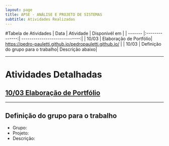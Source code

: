 ```yaml
---
layout: page
title: APSE - ANÁLISE E PROJETO DE SISTEMAS
subtitle: Atividades Realizadas
---
```


#Tabela de Atividades
| Data    | Atividade      | Disponivél em |
| ------- |:--------------:| -----------------------------:|
| 10/03   | Elaboração de Portfólio| https://pedro-pauletti.github.io/pedropauletti.github.io/ |
| 10/03   | Definição do grupo para o trabalho| Descrição abaixo|

---

# Atividades Detalhadas 

## [10/03 Elaboração de Portfólio](https://pedro-pauletti.github.io/pedropauletti.github.io/)

---

## Definição do grupo para o trabalho
- Grupo:
- Projeto: 
- Descrição:
